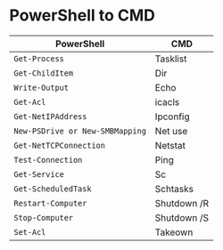 # PowerShell to CMD

| **PowerShell** | **CMD** |
|----------------|---------|
| `Get-Process` | Tasklist |
| `Get-ChildItem` | Dir |
| `Write-Output` | Echo |
| `Get-Acl` | icacls |
| `Get-NetIPAddress` | Ipconfig |
| `New-PSDrive or New-SMBMapping` | Net use |
| `Get-NetTCPConnection` | Netstat |
| `Test-Connection` | Ping |
| `Get-Service` | Sc |
| `Get-ScheduledTask` | Schtasks |
| `Restart-Computer` | Shutdown /R |
| `Stop-Computer` | Shutdown /S |
| `Set-Acl` | Takeown |